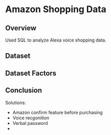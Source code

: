 # Amazon Shopping Data

## Overview
Used SQL to analyze Alexa voice shopping data.

## Dataset

## Dataset Factors

## Conclusion


Solutions:
- Amazon confirm feature before purchasing
- Voice recgonition
- Verbal password
- 
